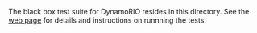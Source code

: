 The black box test suite for DynamoRIO resides in this directory.
See the [web page](https://dynamorio.org/page_test_suite.html) for details
and instructions on runnning the tests.
